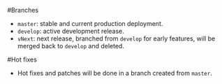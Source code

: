 #Branches
- `master`: stable and current production deployment.
- `develop`: active development release.
- `vNext`: next release, branched from `develop` for early features, will be merged back to `develop` and deleted.

#Hot fixes
- Hot fixes and patches will be done in a branch created from `master`.
